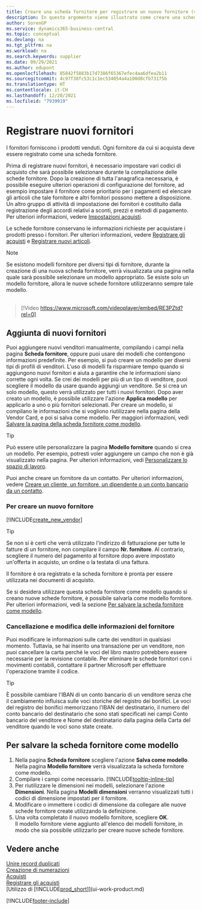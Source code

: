 ```yaml
---
title: Creare una scheda fornitore per registrare un nuovo fornitore (video)
description: In questo argomento viene illustrato come creare una scheda fornitore per registrare un nuovo fornitore e salvare la scheda fornitore come modello.
author: SorenGP
ms.service: dynamics365-business-central
ms.topic: conceptual
ms.devlang: na
ms.tgt_pltfrm: na
ms.workload: na
ms.search.keywords: supplier
ms.date: 09/29/2021
ms.author: edupont
ms.openlocfilehash: 85842f5883b17d7386f65367efec4aa6dfea2b11
ms.sourcegitcommit: 4c97f38fc53c1c1ec534054a4a100d8cfb73175b
ms.translationtype: HT
ms.contentlocale: it-CH
ms.lasthandoff: 12/20/2021
ms.locfileid: "7939919"
---
```

# <a name="register-new-vendors"></a>Registrare nuovi fornitori

I fornitori forniscono i prodotti venduti. Ogni fornitore da cui si acquista deve essere registrato come una scheda fornitore.

Prima di registrare nuovi fornitori, è necessario impostare vari codici di acquisto che sarà possibile selezionare durante la compilazione delle schede fornitore. Dopo la creazione di tutta l'anagrafica necessaria, è possibile eseguire ulteriori operazioni di configurazione del fornitore, ad esempio impostare il fornitore come prioritario per i pagamenti ed elencare gli articoli che tale fornitore e altri fornitori possono mettere a disposizione. Un altro gruppo di attività di impostazione dei fornitori è costituito dalla registrazione degli accordi relativi a sconti, prezzi e metodi di pagamento. Per ulteriori informazioni, vedere [Impostazioni acquisti](purchasing-setup-purchasing.md).

Le schede fornitore conservano le informazioni richieste per acquistare i prodotti presso i fornitori. Per ulteriori informazioni, vedere [Registrare gli acquisti](purchasing-how-record-purchases.md) e [Registrare nuovi articoli](inventory-how-register-new-items.md).

> [!NOTE]  
> Se esistono modelli fornitore per diversi tipi di fornitore, durante la creazione di una nuova scheda fornitore, verrà visualizzata una pagina nella quale sarà possibile selezionare un modello appropriato. Se esiste solo un modello fornitore, allora le nuove schede fornitore utilizzeranno sempre tale modello.
<br><br>  

> [!Video https://www.microsoft.com/videoplayer/embed/RE3PZtd?rel=0]

## <a name="adding-new-vendors"></a>Aggiunta di nuovi fornitori
Puoi aggiungere nuovi venditori manualmente, compilando i campi nella pagina **Scheda fornitore**, oppure puoi usare dei modelli che contengono informazioni predefinite. Per esempio, si può creare un modello per diversi tipi di profili di venditori. L'uso di modelli fa risparmiare tempo quando si aggiungono nuovi fornitori e aiuta a garantire che le informazioni siano corrette ogni volta. Se crei dei modelli per più di un tipo di venditore, puoi scegliere il modello da usare quando aggiungi un venditore. Se si crea un solo modello, questo verrà utilizzato per tutti i nuovi fornitori. Dopo aver creato un modello, è possibile utilizzare l'azione **Applica modello** per applicarlo a uno o più fornitori selezionati. Per creare un modello, si compilano le informazioni che si vogliono riutilizzare nella pagina della Vendor Card, e poi si salva come modello. Per maggiori informazioni, vedi [Salvare la pagina della scheda fornitore come modello](purchasing-how-register-new-vendors.md#to-save-the-vendor-card-as-a-template).

> [!TIP]
> Può essere utile personalizzare la pagina **Modello fornitore** quando si crea un modello. Per esempio, potresti voler aggiungere un campo che non è già visualizzato nella pagina. Per ulteriori informazioni, vedi [Personalizzare lo spazio di lavoro](/dynamics365/business-central/ui-personalization-user#to-start-personalizing-a-page-through-the-personalizing-banner).

Puoi anche creare un fornitore da un contatto. Per ulteriori informazioni, vedere [Creare un cliente, un fornitore, un dipendente o un conto bancario da un contatto](marketing-create-contact-companies.md#to-create-a-customer-vendor-employee-or-bank-account-from-a-contact). 

### <a name="to-create-a-new-vendor"></a>Per creare un nuovo fornitore

[!INCLUDE[create_new_vendor](includes/create_new_vendor.md)]

> [!TIP]  
> Se non si è certi che verrà utilizzato l'indirizzo di fatturazione per tutte le fatture di un fornitore, non compilare il campo **Nr. fornitore**. Al contrario, scegliere il numero del pagamento al fornitore dopo avere impostato un'offerta in acquisto, un ordine o la testata di una fattura.

Il fornitore è ora registrato e la scheda fornitore è pronta per essere utilizzata nei documenti di acquisto.

Se si desidera utilizzare questa scheda fornitore come modello quando si creano nuove schede fornitore, è possibile salvarla come modello fornitore. Per ulteriori informazioni, vedi la sezione [Per salvare la scheda fornitore come modello](#to-save-the-vendor-card-as-a-template).

### <a name="deleting-and-editing-vendor-information"></a>Cancellazione e modifica delle informazioni del fornitore

Puoi modificare le informazioni sulle carte dei venditori in qualsiasi momento. Tuttavia, se hai inserito una transazione per un venditore, non puoi cancellare la carta perché le voci del libro mastro potrebbero essere necessarie per la revisione contabile. Per eliminare le schede fornitori con i movimenti contabili, contattare il partner Microsoft per effettuare l'operazione tramite il codice.

> [!TIP]
> È possibile cambiare l'IBAN di un conto bancario di un venditore senza che il cambiamento influisca sulle voci storiche del registro dei bonifici. Le voci del registro dei bonifici memorizzano l'IBAN del destinatario, il numero del conto bancario del destinatario che sono stati specificati nei campi Conto bancario del venditore e Nome del destinatario dalla pagina della Carta del venditore quando le voci sono state create.


## <a name="to-save-the-vendor-card-as-a-template"></a>Per salvare la scheda fornitore come modello

1. Nella pagina **Scheda fornitore** scegliere l'azione **Salva come modello**. Nella pagina **Modello fornitore** verrà visualizzata la scheda fornitore come modello.
2. Compilare i campi come necessario. [!INCLUDE[tooltip-inline-tip](includes/tooltip-inline-tip_md.md)]
3. Per riutilizzare le dimensioni nei modelli, selezionare l'azione **Dimensioni**. Nella pagina **Modelli dimensioni** verranno visualizzati tutti i codici di dimensione impostati per il fornitore.
4. Modificare o immettere i codici di dimensione da collegare alle nuove schede fornitore create utilizzando la definizione.
5. Una volta completato il nuovo modello fornitore, scegliere **OK**.  
   Il modello fornitore viene aggiunto all'elenco dei modelli fornitore, in modo che sia possibile utilizzarlo per creare nuove schede fornitore.

## <a name="see-also"></a>Vedere anche

[Unire record duplicati](sales-how-merge-duplicate-records.md)  
[Creazione di numerazioni](ui-create-number-series.md)  
[Acquisti](purchasing-manage-purchasing.md)  
[Registrare gli acquisti](purchasing-how-record-purchases.md)  
[Utilizzo di [!INCLUDE[prod_short](includes/prod_short.md)]](ui-work-product.md)  

[!INCLUDE[footer-include](includes/footer-banner.md)]